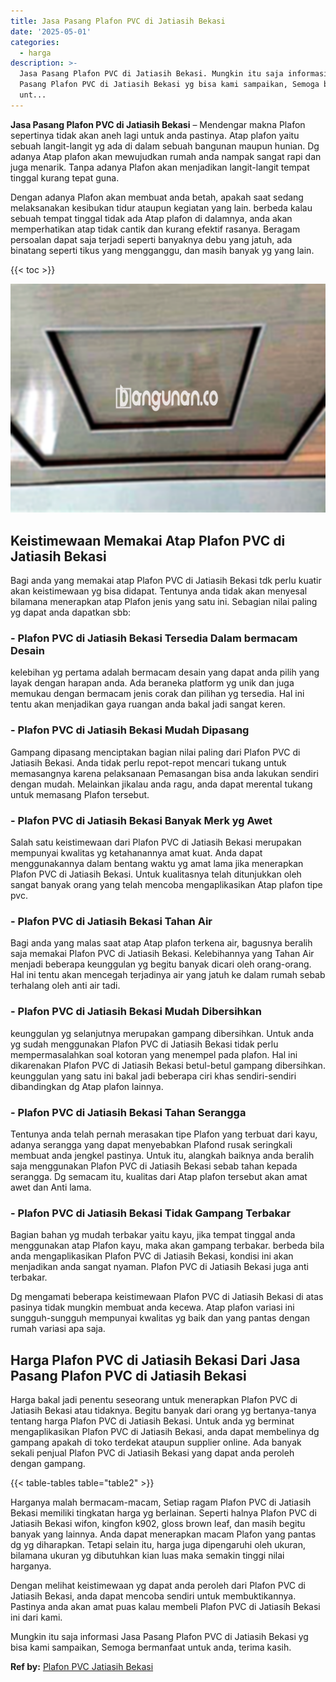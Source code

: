 ```yaml
---
title: Jasa Pasang Plafon PVC di Jatiasih Bekasi
date: '2025-05-01'
categories:
  - harga
description: >-
  Jasa Pasang Plafon PVC di Jatiasih Bekasi. Mungkin itu saja informasi Jasa
  Pasang Plafon PVC di Jatiasih Bekasi yg bisa kami sampaikan, Semoga bermanfaat
  unt...
---
```


**Jasa Pasang Plafon PVC di Jatiasih Bekasi** – Mendengar makna Plafon sepertinya tidak akan aneh lagi untuk anda pastinya. Atap plafon yaitu sebuah langit-langit yg ada di dalam sebuah bangunan maupun hunian. Dg adanya Atap plafon akan mewujudkan rumah anda nampak sangat rapi dan juga menarik. Tanpa adanya Plafon akan menjadikan langit-langit tempat tinggal kurang tepat guna.

Dengan adanya Plafon akan membuat anda betah, apakah saat sedang melaksanakan kesibukan tidur ataupun kegiatan yang lain. berbeda kalau sebuah tempat tinggal tidak ada Atap plafon di dalamnya, anda akan memperhatikan atap tidak cantik dan kurang efektif rasanya. Beragam persoalan dapat saja terjadi seperti banyaknya debu yang jatuh, ada binatang seperti tikus yang mengganggu, dan masih banyak yg yang lain.

{{< toc >}}

![Jasa Pasang Plafon PVC di Jatiasih Bekasi](/images/flafond-pvc-murah14.png)

## Keistimewaan Memakai Atap Plafon PVC di Jatiasih Bekasi

Bagi anda yang memakai atap Plafon PVC di Jatiasih Bekasi tdk perlu kuatir akan keistimewaan yg bisa didapat. Tentunya anda tidak akan menyesal bilamana menerapkan atap Plafon jenis yang satu ini. Sebagian nilai paling yg dapat anda dapatkan sbb:

### \- Plafon PVC di Jatiasih Bekasi Tersedia Dalam bermacam Desain

kelebihan yg pertama adalah bermacam desain yang dapat anda pilih yang layak dengan harapan anda. Ada beraneka platform yg unik dan juga memukau dengan bermacam jenis corak dan pilihan yg tersedia. Hal ini tentu akan menjadikan gaya ruangan anda bakal jadi sangat keren.

### \- Plafon PVC di Jatiasih Bekasi Mudah Dipasang

Gampang dipasang menciptakan bagian nilai paling dari Plafon PVC di Jatiasih Bekasi. Anda tidak perlu repot-repot mencari tukang untuk memasangnya karena pelaksanaan Pemasangan bisa anda lakukan sendiri dengan mudah. Melainkan jikalau anda ragu, anda dapat merental tukang untuk memasang Plafon tersebut.

### \- Plafon PVC di Jatiasih Bekasi Banyak Merk yg Awet

Salah satu keistimewaan dari Plafon PVC di Jatiasih Bekasi merupakan mempunyai kwalitas yg ketahanannya amat kuat. Anda dapat menggunakannya dalam bentang waktu yg amat lama jika menerapkan Plafon PVC di Jatiasih Bekasi. Untuk kualitasnya telah ditunjukkan oleh sangat banyak orang yang telah mencoba mengaplikasikan Atap plafon tipe pvc.

### \- Plafon PVC di Jatiasih Bekasi Tahan Air

Bagi anda yang malas saat atap Atap plafon terkena air, bagusnya beralih saja memakai Plafon PVC di Jatiasih Bekasi. Kelebihannya yang Tahan Air menjadi beberapa keunggulan yg begitu banyak dicari oleh orang-orang. Hal ini tentu akan mencegah terjadinya air yang jatuh ke dalam rumah sebab terhalang oleh anti air tadi.

### \- Plafon PVC di Jatiasih Bekasi Mudah Dibersihkan

keunggulan yg selanjutnya merupakan gampang dibersihkan. Untuk anda yg sudah menggunakan Plafon PVC di Jatiasih Bekasi tidak perlu mempermasalahkan soal kotoran yang menempel pada plafon. Hal ini dikarenakan Plafon PVC di Jatiasih Bekasi betul-betul gampang dibersihkan. keunggulan yang satu ini bakal jadi beberapa ciri khas sendiri-sendiri dibandingkan dg Atap plafon lainnya.

### \- Plafon PVC di Jatiasih Bekasi Tahan Serangga

Tentunya anda telah pernah merasakan tipe Plafon yang terbuat dari kayu, adanya serangga yang dapat menyebabkan Plafond rusak seringkali membuat anda jengkel pastinya. Untuk itu, alangkah baiknya anda beralih saja menggunakan Plafon PVC di Jatiasih Bekasi sebab tahan kepada serangga. Dg semacam itu, kualitas dari Atap plafon tersebut akan amat awet dan Anti lama.

### \- Plafon PVC di Jatiasih Bekasi Tidak Gampang Terbakar

Bagian bahan yg mudah terbakar yaitu kayu, jika tempat tinggal anda menggunakan atap Plafon kayu, maka akan gampang terbakar. berbeda bila anda mengaplikasikan Plafon PVC di Jatiasih Bekasi, kondisi ini akan menjadikan anda sangat nyaman. Plafon PVC di Jatiasih Bekasi juga anti terbakar.

Dg mengamati beberapa keistimewaan Plafon PVC di Jatiasih Bekasi di atas pasinya tidak mungkin membuat anda kecewa. Atap plafon variasi ini sungguh-sungguh mempunyai kwalitas yg baik dan yang pantas dengan rumah variasi apa saja.

## Harga Plafon PVC di Jatiasih Bekasi Dari Jasa Pasang Plafon PVC di Jatiasih Bekasi

Harga bakal jadi penentu seseorang untuk menerapkan Plafon PVC di Jatiasih Bekasi atau tidaknya. Begitu banyak dari orang yg bertanya-tanya tentang harga Plafon PVC di Jatiasih Bekasi. Untuk anda yg berminat mengaplikasikan Plafon PVC di Jatiasih Bekasi, anda dapat membelinya dg gampang apakah di toko terdekat ataupun supplier online. Ada banyak sekali penjual Plafon PVC di Jatiasih Bekasi yang dapat anda peroleh dengan gampang.

{{< table-tables table="table2" >}}

Harganya malah bermacam-macam, Setiap ragam Plafon PVC di Jatiasih Bekasi memiliki tingkatan harga yg berlainan. Seperti halnya Plafon PVC di Jatiasih Bekasi wifon, kingfon k902, gloss brown leaf, dan masih begitu banyak yang lainnya. Anda dapat menerapkan macam Plafon yang pantas dg yg diharapkan. Tetapi selain itu, harga juga dipengaruhi oleh ukuran, bilamana ukuran yg dibutuhkan kian luas maka semakin tinggi nilai harganya.

Dengan melihat keistimewaan yg dapat anda peroleh dari Plafon PVC di Jatiasih Bekasi, anda dapat mencoba sendiri untuk membuktikannya. Pastinya anda akan amat puas kalau membeli Plafon PVC di Jatiasih Bekasi ini dari kami.

Mungkin itu saja informasi Jasa Pasang Plafon PVC di Jatiasih Bekasi yg bisa kami sampaikan, Semoga bermanfaat untuk anda, terima kasih.

**Ref by:** [Plafon PVC Jatiasih Bekasi](https://id.wikipedia.org/wiki/Plafon)
